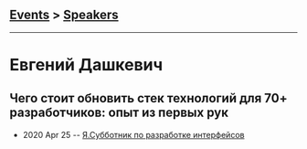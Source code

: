 ## [Events](../README.md) > [Speakers](../speakers.md)
---

# Евгений Дашкевич

## Чего стоит обновить стек технологий для 70+ разработчиков: опыт из первых рук
- 2020 Apr 25 -- [Я.Субботник по разработке интерфейсов](https://www.youtube.com/watch?v=5dJ979PvsDw)    
